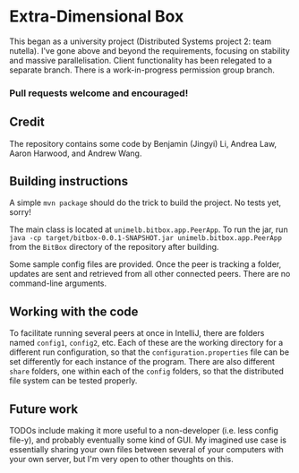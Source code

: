 # Extra-Dimensional Box
This began as a university project (Distributed Systems project 2: team nutella).
I've gone above and beyond the requirements, focusing on stability and massive parallelisation.
Client functionality has been relegated to a separate branch. There is a work-in-progress permission group branch.

### Pull requests welcome and encouraged!

## Credit
The repository contains some code by Benjamin (Jingyi) Li, Andrea Law, Aaron Harwood, and Andrew Wang.


## Building instructions
A simple `mvn package` should do the trick to build the project. No tests yet, sorry!

The main class is located at `unimelb.bitbox.app.PeerApp`. To run the jar, run `java -cp target/bitbox-0.0.1-SNAPSHOT.jar unimelb.bitbox.app.PeerApp` from the `BitBox` directory of the repository after building.

Some sample config files are provided. Once the peer is tracking a folder, updates are sent and retrieved from all other connected peers.
There are no command-line arguments.

## Working with the code
To facilitate running several peers at once in IntelliJ, there are folders named `config1`, `config2`, etc. Each of these are the working directory for a different run configuration, so that the `configuration.properties` file can be set differently for each instance of the program. There are also different `share` folders, one within each of the `config` folders, so that the distributed file system can be tested properly.

## Future work
TODOs include making it more useful to a non-developer (i.e. less config file-y), and probably eventually some kind of GUI.
My imagined use case is essentially sharing your own files between several of your computers with your own server, but I'm very open to other thoughts on this.
